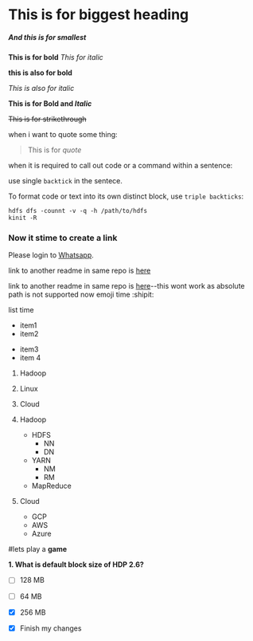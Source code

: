 # This is for biggest heading 

##### And this is for smallest

**This is for bold**
*This for italic*

__this is also for bold__



_This is also for italic_

**This is for Bold and _Italic_**

~~This is for strikethrough~~

when i want to quote some thing:
>This is for _quote_

when it is required to call out code or a command within a sentence:

use single `backtick` in the sentece.


To format code or text into its own distinct block, use `triple backticks`:

```
hdfs dfs -counnt -v -q -h /path/to/hdfs
kinit -R
```

### Now it stime to create a **link**

Please login to [Whatsapp](https://web.whatsapp.com).

link to another readme in same repo is [here](example.md)

link to another readme in same repo is [here](project1/example.md)--this wont work as absolute path is not supported
now emoji time :shipit:

list time 
- item1
- item2

* item3
* item 4

1. Hadoop
2. Linux
3. Cloud


1. Hadoop
    - HDFS
      - NN
      - DN
    - YARN
      - NM
      - RM
    - MapReduce
    
 2. Cloud
    - GCP
    - AWS
    - Azure
    
    
    
#lets play a **game**

**1. What is default block size of HDP 2.6?**

- [ ] 128 MB
- [ ] 64 MB
- [x] 256 MB
- [x] Finish my changes

















